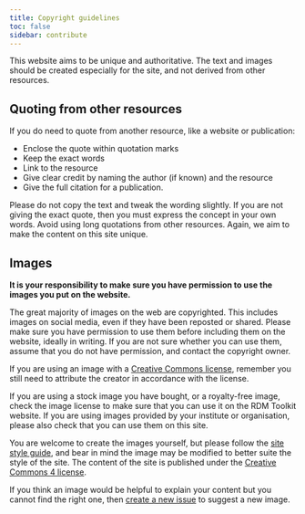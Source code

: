 ```yaml
---
title: Copyright guidelines
toc: false
sidebar: contribute
---
```


This website aims to be unique and authoritative. The text and images should be created especially for the site, and not derived from other resources.

## Quoting from other resources

If you do need to quote from another resource, like a website or publication:

 - Enclose the quote within quotation marks
 - Keep the exact words
 - Link to the resource 
 - Give clear credit by naming the author (if known) and the resource
 - Give the full citation for a publication. 
 
Please do not copy the text and tweak the wording slightly. If you are not giving the exact quote, then you must express the concept in your own words. Avoid using long quotations from other resources. Again, we aim to make the content on this site unique.

## Images

**It is your responsibility to make sure you have permission to use the images you put on the website.**

The great majority of images on the web are copyrighted. This includes images on social media, even if they have been reposted or shared. Please make sure you have permission to use them before including them on the website, ideally in writing. If you are not sure whether you can use them, assume that you do not have permission, and contact the copyright owner. 

If you are using an image with a [Creative Commons license](https://creativecommons.org/licenses/), remember you still need to attribute the creator in accordance with the license.

If you are using a stock image you have bought, or a royalty-free image, check the image license to make sure that you can use it on the RDM Toolkit website. If you are using images provided by your institute or organisation, please also check that you can use them on this site.

You are welcome to create the images yourself, but please follow the [site style guide](https://rdm.elixir-europe.org/style_guide.html), and bear in mind the image may be modified to better suite the style of the site. The content of the site is published under the [Creative Commons 4 license](https://creativecommons.org/licenses/by/4.0/).

If you think an image would be helpful to explain your content but you cannot find the right one, then [create a new issue](https://github.com/elixir-europe/rdm-toolkit/issues) to suggest a new image.


